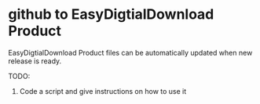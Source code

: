 # github to EasyDigtialDownload Product

EasyDigtialDownload Product files can be automatically updated when new release is ready.

TODO:
1. Code a script and give instructions on how to use it
